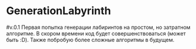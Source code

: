 # GenerationLabyrinth
#v.0.1
Первая попытка генерации лабиринтов на простом, но затратном алгоритме. В скором времени код будет совершенствоваться (может быть :D).
Также побробую более сложные алгоритмы в будущем.
